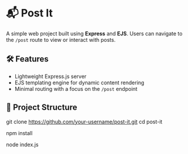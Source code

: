# 📬 Post It

A simple web project built using **Express** and **EJS**. Users can navigate to the `/post` route to view or interact with posts.

## 🛠 Features

- Lightweight Express.js server
- EJS templating engine for dynamic content rendering
- Minimal routing with a focus on the `/post` endpoint

## 📁 Project Structure

git clone https://github.com/your-username/post-it.git
cd post-it

npm install

node index.js
